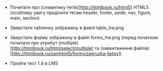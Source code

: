 - Почитати про (семантику тегів)[http://htmlbook.ru/html5] HTML5 (особливу увагу приділити тегам header, footer, aside, nav, figure, main, section)
- Зверстати табличку зображену в файлі table_hw.png
- Зверстати форму зображену в файлі forms_hw.png (перед початком почитати про атрибут (multiple)[http://htmlbook.ru/html/select/multiple] та (завантаження файлів)[http://htmlbook.ru/samhtml5/formy/zagruzka-failov])

- Пройти тест 1.4 в LMS